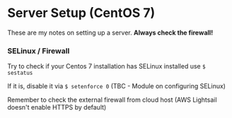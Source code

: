 # Server Setup (CentOS 7)
These are my notes on setting up a server. **Always check the firewall!**

### SELinux / Firewall
Try to check if your Centos 7 installation has SELinux installed use `$ sestatus`

If it is, disable it via `$ setenforce 0` (TBC - Module on configuring SELinux)

Remember to check the external firewall from cloud host (AWS Lightsail doesn't enable HTTPS by default)
